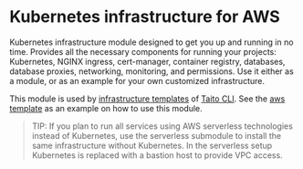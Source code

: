 # Kubernetes infrastructure for AWS

Kubernetes infrastructure module designed to get you up and running in no time. Provides all the necessary components for running your projects: Kubernetes, NGINX ingress, cert-manager, container registry, databases, database proxies, networking, monitoring, and permissions. Use it either as a module, or as an example for your own customized infrastructure.

This module is used by [infrastructure templates](https://taitounited.github.io/taito-cli/templates#infrastructure-templates) of [Taito CLI](https://taitounited.github.io/taito-cli/). See the [aws template](https://github.com/TaitoUnited/taito-templates/tree/master/infrastructure/aws/terraform) as an example on how to use this module.

> TIP: If you plan to run all services using AWS serverless technologies instead of Kubernetes, use the serverless submodule to install the same infrastructure without Kubernetes. In the serverless setup Kubernetes is replaced with a bastion host to provide VPC access.
